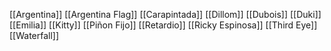 [[Argentina]]
[[Argentina Flag]]
[[Carapintada]]
[[Dillom]]
[[Dubois]]
[[Duki]]
[[Emilia]]
[[Kitty]]
[[Piñon Fijo]]
[[Retardio]]
[[Ricky Espinosa]]
[[Third Eye]]
[[Waterfall]]